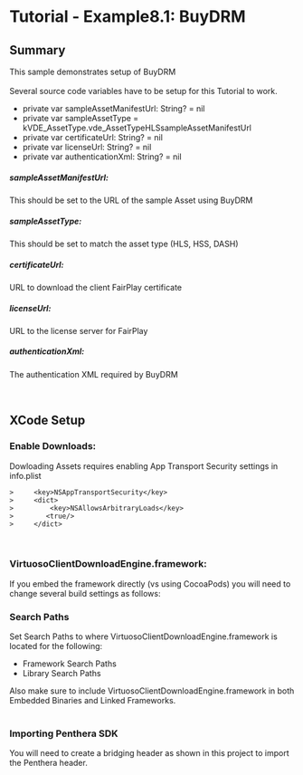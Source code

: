 Tutorial - Example8.1: BuyDRM
=======================================
## Summary
This sample demonstrates setup of BuyDRM
</br>
</br>
Several source code variables have to be setup for this Tutorial to work.

* private var sampleAssetManifestUrl: String? = nil
* private var sampleAssetType = kVDE_AssetType.vde_AssetTypeHLSsampleAssetManifestUrl
* private var certificateUrl: String? = nil
* private var licenseUrl: String? = nil
* private var authenticationXml: String? = nil

##### sampleAssetManifestUrl:
This should be set to the URL of the sample Asset using BuyDRM

##### sampleAssetType:
This should be set to match the asset type (HLS, HSS, DASH)

##### certificateUrl:
URL to download the client FairPlay certificate

##### licenseUrl:
URL to the license server for FairPlay

##### authenticationXml:
The authentication XML required by BuyDRM


</br>

## XCode Setup
### Enable Downloads:
Dowloading Assets requires enabling App Transport Security settings in info.plist

```
>     <key>NSAppTransportSecurity</key>
>     <dict>
>         <key>NSAllowsArbitraryLoads</key>
>        <true/>
>     </dict>
```
</br>

### VirtuosoClientDownloadEngine.framework:
If you embed the framework directly (vs using CocoaPods) you will need to change several build settings as follows:

### Search Paths
Set Search Paths to where VirtuosoClientDownloadEngine.framework is located for the following:</br>

* Framework Search Paths
* Library Search Paths

Also make sure to include VirtuosoClientDownloadEngine.framework in both Embedded Binaries and Linked Frameworks.
</br>
</br>
### Importing Penthera SDK
You will need to create a bridging header as shown in this project to import the Penthera header. 
